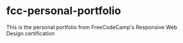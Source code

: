 # fcc-personal-portfolio
This is the personal portfolio from FreeCodeCamp's Responsive Web Design certification
